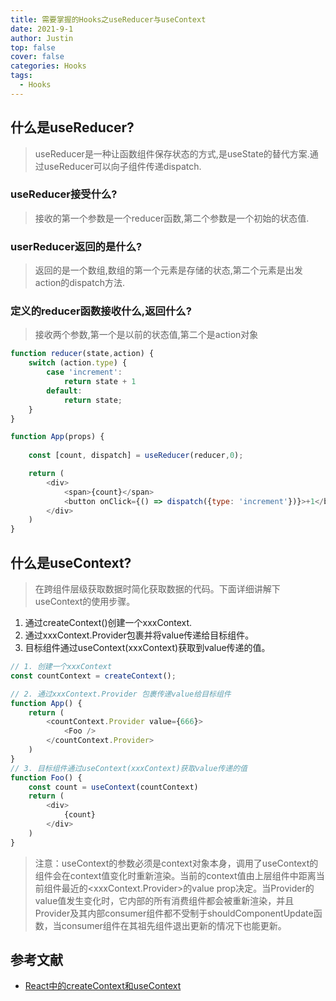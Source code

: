 ```yaml
---
title: 需要掌握的Hooks之useReducer与useContext
date: 2021-9-1
author: Justin
top: false
cover: false
categories: Hooks
tags:
  - Hooks
---
```

## 什么是useReducer?
>useReducer是一种让函数组件保存状态的方式,是useState的替代方案.通过useReducer可以向子组件传递dispatch.

### useReducer接受什么?
>接收的第一个参数是一个reducer函数,第二个参数是一个初始的状态值.

### userReducer返回的是什么?
>返回的是一个数组,数组的第一个元素是存储的状态,第二个元素是出发action的dispatch方法.

### 定义的reducer函数接收什么,返回什么?
>接收两个参数,第一个是以前的状态值,第二个是action对象

```js
function reducer(state,action) {
    switch (action.type) {
        case 'increment':
            return state + 1
        default:
            return state;
    }
}

function App(props) {
    
    const [count, dispatch] = useReducer(reducer,0);

    return (
        <div>
            <span>{count}</span>
            <button onClick={() => dispatch({type: 'increment'})}>+1</button>
        </div>
    )
}
```
## 什么是useContext?
>在跨组件层级获取数据时简化获取数据的代码。下面详细讲解下useContext的使用步骤。
1. 通过createContext()创建一个xxxContext.
2. 通过xxxContext.Provider包裹并将value传递给目标组件。
3. 目标组件通过useContext(xxxContext)获取到value传递的值。

```js
// 1. 创建一个xxxContext
const countContext = createContext();

// 2. 通过xxxContext.Provider 包裹传递value给目标组件
function App() {
    return (
        <countContext.Provider value={666}>
            <Foo />
        </countContext.Provider>
    )
}
// 3. 目标组件通过useContext(xxxContext)获取value传递的值
function Foo() {
    const count = useContext(countContext)
    return (
        <div>
            {count}
        </div>
    )
}
```
>注意：useContext的参数必须是context对象本身，调用了useContext的组件会在context值变化时重新渲染。当前的context值由上层组件中距离当前组件最近的<xxxContext.Provider>的value prop决定。当Provider的value值发生变化时，它内部的所有消费组件都会被重新渲染，并且Provider及其内部consumer组件都不受制于shouldComponentUpdate函数，当consumer组件在其祖先组件退出更新的情况下也能更新。

## 参考文献
* [React中的createContext和useContext](https://juejin.cn/post/6989054367064129573)

